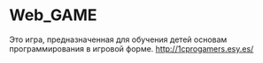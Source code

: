 Web_GAME
========

Это игра, предназначенная для обучения детей основам программирования в игровой форме.
http://1cprogamers.esy.es/
